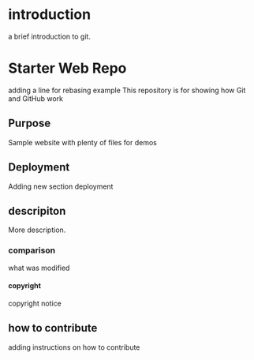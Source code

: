 # introduction
a brief introduction to git.

# Starter Web Repo

adding a line for rebasing example
This repository is for showing how Git and GitHub work

## Purpose

Sample website with plenty of files for demos

## Deployment
Adding new section deployment

## descripiton
More description.

### comparison


what was modified


#### copyright
copyright notice

## how to contribute
adding instructions on how to contribute
